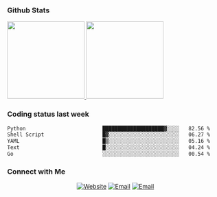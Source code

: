 
### Github Stats

<a href="https://github.com/lileixuan">
  <img height="180em" src="https://github-readme-stats.vercel.app/api?username=lileixuan&theme=buefy&show_icons=true" />
  <img height="180em" src="https://github-readme-stats.vercel.app/api/top-langs/?username=lileixuan&theme=buefy&layout=compact" />
</a>

### Coding status last week 

<!--START_SECTION:waka-->

```txt
Python                         ████████████████████▓░░░░   82.56 %
Shell Script                   █▓░░░░░░░░░░░░░░░░░░░░░░░   06.27 %
YAML                           █▒░░░░░░░░░░░░░░░░░░░░░░░   05.16 %
Text                           █░░░░░░░░░░░░░░░░░░░░░░░░   04.24 %
Go                             ░░░░░░░░░░░░░░░░░░░░░░░░░   00.54 %
```

<!--END_SECTION:waka-->

### Connect with Me 

<p align="center">
<a href="https://www.koomu.cn/"><img alt="Website" src="https://img.shields.io/badge/Website-www.koomu.cn-blue?style=flat-square&logo=google-chrome"></a>
<a href="mailto:lileixuan@gmail.com"><img alt="Email" src="https://img.shields.io/badge/Email-lileixuan@gmail.com-blue?style=flat-square&logo=gmail"></a>
<a href="https://www.koomu.cn/rss/"><img alt="Email" src="https://img.shields.io/badge/RSS-www.koomu.cn%2Frss%2F-blue?style=flat-square&logo=rss"></a>


</p>
